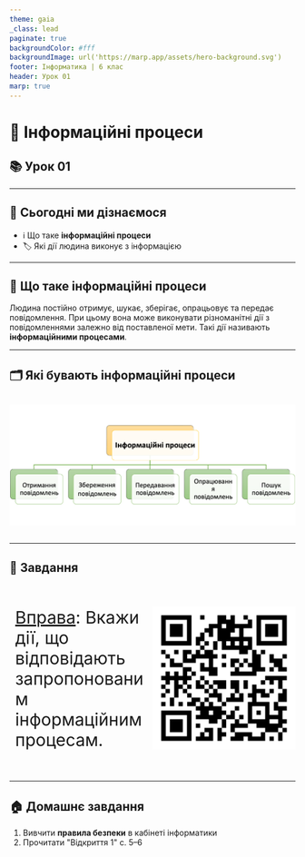 ```yaml
---
theme: gaia
_class: lead
paginate: true
backgroundColor: #fff
backgroundImage: url('https://marp.app/assets/hero-background.svg')
footer: Інформатика | 6 клас
header: Урок 01
marp: true
---
```


<style>

.grid-container {
  display: grid;
  grid-template-columns: 50% 50%;
  align-items: left;
}
.text-left {
  font-size: 14px; /* Adjust text size */
  padding: 10px;
}
.image-center {
  max-width: 100%; /* Ensures the image scales within its space */
  height: auto;
  text-align: right;
  display: flex;
  align-items: center;
  justify-content: center;
}

.text-medium {
  font-size: 30px;
}

</style>

# 🧠 Інформаційні процеси

## 📚 Урок **01**

---

## 🎯 Сьогодні ми дізнаємося

- ℹ️ Що таке **інформаційні процеси**
- 🏷️ Які дії людина виконує з інформацією

---

## 🤔 Що таке інформаційні процеси

Людина постійно отримує, шукає, зберігає, опрацьовує та передає повідомлення. При цьому вона може виконувати різноманітні дії з повідомленнями залежно від поставленої мети. Такі дії називають **інформаційними процесами**.

---

## 🗂️ Які бувають інформаційні процеси

<section class="image-center">

![h:400px](./assets/01/info-processes.png)

</section>

---

## 📝 Завдання

<section class="grid-container">
<div class="text-left text-medium">

[Вправа](https://learningapps.org/view2507712): Вкажи дії, що відповідають запропонованим інформаційним процесам.

</div>
<div class="image-center">

![w:300px](./assets/01/exercise_link_qr.png)

</div>
</section>

---

## 🏠 Домашнє завдання

1. Вивчити **правила безпеки** в кабінеті інформатики
2. Прочитати "Відкриття 1" с. 5–6
